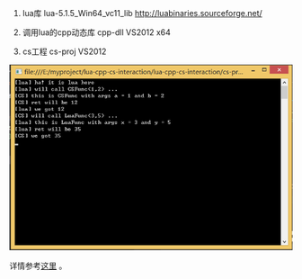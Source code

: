1. lua库
  lua-5.1.5_Win64_vc11_lib
  http://luabinaries.sourceforge.net/


2. 调用lua的cpp动态库
  cpp-dll
  VS2012
  x64


3. cs工程
  cs-proj
  VS2012

![image](console.jpg)



详情参考[这里](https://aillieo.cn/post/2018-09-19-lua-cpp-cs-integrating/) 。

